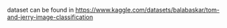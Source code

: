 dataset can be found in https://www.kaggle.com/datasets/balabaskar/tom-and-jerry-image-classification

